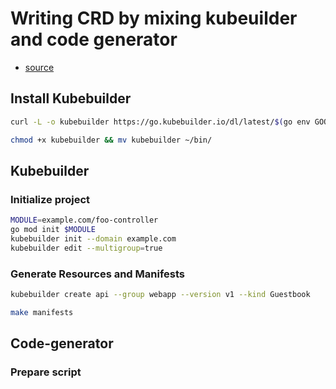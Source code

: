 # Writing CRD by mixing kubeuilder and code generator

- [source](https://www.fatalerrors.org/a/writing-crd-by-mixing-kubeuilder-and-code-generator.html)

## Install Kubebuilder

```bash
curl -L -o kubebuilder https://go.kubebuilder.io/dl/latest/$(go env GOOS)/$(go env GOARCH)

chmod +x kubebuilder && mv kubebuilder ~/bin/
```

## Kubebuilder

### Initialize project

```bash
MODULE=example.com/foo-controller
go mod init $MODULE
kubebuilder init --domain example.com
kubebuilder edit --multigroup=true
```

### Generate Resources and Manifests

```bash
kubebuilder create api --group webapp --version v1 --kind Guestbook

make manifests
```


## Code-generator

### Prepare script



